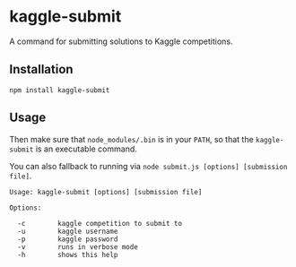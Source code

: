 # kaggle-submit

A command for submitting solutions to Kaggle competitions.

## Installation

`npm install kaggle-submit`

## Usage

Then make sure that `node_modules/.bin` is in your `PATH`, so that the `kaggle-submit` is an executable command.

You can also fallback to running via `node submit.js [options] [submission file]`.

```
Usage: kaggle-submit [options] [submission file]

Options:

  -c        kaggle competition to submit to
  -u        kaggle username
  -p        kaggle password
  -v        runs in verbose mode
  -h        shows this help

```
